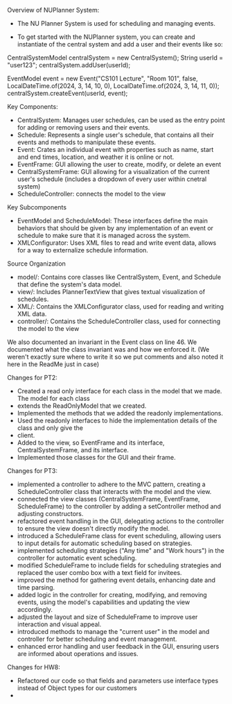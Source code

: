 Overview of NUPlanner System:
- The NU Planner System is used for scheduling and managing events.

- To get started with the NUPlanner system, you can create and instantiate of the central system
  and add a user and their events like so:

CentralSystemModel centralSystem = new CentralSystem();
String userId = "user123";
centralSystem.addUser(userId);

EventModel event = new Event("CS101 Lecture", "Room 101", false,
LocalDateTime.of(2024, 3, 14, 10, 0),
LocalDateTime.of(2024, 3, 14, 11, 0));
centralSystem.createEvent(userId, event);

Key Components:
- CentralSystem: Manages user schedules, can be used as the entry point for adding or removing
  users and their events.
- Schedule: Represents a single user's schedule, that contains all their events and methods
  to manipulate these events.
- Event: Crates an individual event with properties such as name, start and end times, location,
  and weather it is online or not.
- EventFrame: GUI allowing the user to create, modify, or delete an event
- CentralSystemFrame: GUI allowing for a visualization of the current user's schedule (includes
a dropdown of every user within cnetral system)
- ScheduleController: connects the model to the view

Key Subcomponents
- EventModel and ScheduleModel: These interfaces define the main behaviors that should be given
  by any implementation of an event or schedule to make sure that it is managed across the system.
- XMLConfigurator: Uses XML files to read and write event data, allows for a way to externalize
  schedule information.

Source Organization
- model/: Contains core classes like CentralSystem, Event, and Schedule that define the system's
  data model.
- view/: Includes PlannerTextView that gives textual visualization of schedules.
- XML/: Contains the XMLConfigurator class, used for reading and writing XML data.
- controller/: Contains the ScheduleController class, used for connecting the model to the view

We also documented an invariant in the Event class on line 46. We documented what the class
invariant was and how we enforced it. (We weren't exactly sure where to write it so we put comments
and also noted it here in the ReadMe just in case)

Changes for PT2:
- Created a read only interface for each class in the model that we made. The model for each class 
- extends the ReadOnlyModel that we created.
- Implemented the methods that we added the readonly implementations.
- Used the readonly interfaces to hide the implementation details of the class and only give the 
- client.
- Added to the view, so EventFrame and its interface, CentralSystemFrame, and its interface.
- Implemented those classes for the GUI and their frame.

Changes for PT3:
- implemented a controller to adhere to the MVC pattern, creating a ScheduleController class that interacts with the model and the view.
- connected the view classes (CentralSystemFrame, EventFrame, ScheduleFrame) to the controller by adding a setController method and adjusting constructors.
- refactored event handling in the GUI, delegating actions to the controller to ensure the view doesn't directly modify the model.
- introduced a ScheduleFrame class for event scheduling, allowing users to input details for automatic scheduling based on strategies.
- implemented scheduling strategies ("Any time" and "Work hours") in the controller for automatic event scheduling.
- modified ScheduleFrame to include fields for scheduling strategies and replaced the user combo box with a text field for invitees.
- improved the method for gathering event details, enhancing date and time parsing. 
- added logic in the controller for creating, modifying, and removing events, using the model's capabilities and updating the view accordingly.
- adjusted the layout and size of ScheduleFrame to improve user interaction and visual appeal.
- introduced methods to manage the "current user" in the model and controller for better scheduling and event management.
- enhanced error handling and user feedback in the GUI, ensuring users are informed about operations and issues.


Changes for HW8:
- Refactored our code so that fields and parameters use interface types instead of Object types for our customers
- 